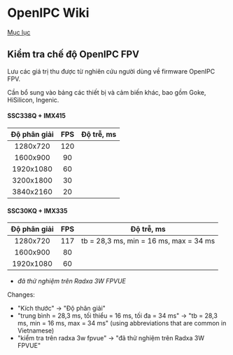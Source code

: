 # OpenIPC Wiki
[Mục lục](../README.md)

Kiểm tra chế độ OpenIPC FPV
------------------------

Lưu các giá trị thu được từ nghiên cứu người dùng về firmware OpenIPC FPV.

Cần bổ sung vào bảng các thiết bị và cảm biến khác, bao gồm Goke, HiSilicon, Ingenic.


#### SSC338Q + IMX415

| Độ phân giải | FPS | Độ trễ, ms |
|:---------:|:---:|:---------:|
| 1280x720  | 120 |           |
| 1600x900  | 90  |           |
| 1920x1080 | 60  |           |
| 3200x1800 | 30  |           |
| 3840x2160 | 20  |           |


#### SSC30KQ + IMX335

| Độ phân giải | FPS | Độ trễ, ms                               |
|:---------:|:---:|:---------------------------------------:|
| 1280x720  | 117 | tb = 28,3 ms, min = 16 ms, max = 34 ms |
| 1600x900  | 80  |           |
| 1920x1080 | 60  |           |

* _đã thử nghiệm trên Radxa 3W FPVUE_

Changes: 
- "Kích thước" -> "Độ phân giải"
- "trung bình = 28,3 ms, tối thiểu = 16 ms, tối đa = 34 ms" -> "tb = 28,3 ms, min = 16 ms, max = 34 ms" (using abbreviations that are common in Vietnamese)
- "kiểm tra trên radxa 3w fpvue" -> "đã thử nghiệm trên Radxa 3W FPVUE"


